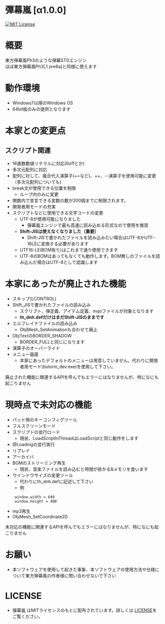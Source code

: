彈幕嵐 [α1.0.0]
===

[![MIT License](http://img.shields.io/badge/license-MIT-blue.svg?style=flat)](./LICENSE)

# 概要
東方弾幕風Ph3のような弾幕STGエンジン  
ほぼ東方弾幕風Ph3[.1 pre6a]と同様に使えます

# 動作環境
 * Windows7以降のWindows OS
 * 64bit版のみの提供となります

# 本家との変更点
## スクリプト関連
 * 16進数数値リテラルに対応(0xffとか)
 * 多次元配列に対応
 * 配列に対して、複合代入演算子(+=など)、++、--演算子を使用可能に変更（多次元配列についても)
 * break文が使用できる位置を制限
    * ループ内のみに変更
 * 関数内で宣言できる変数の数が200個までに制限されます。
 * 開発者用モードの充実
 * スクリプトなどに使用できる文字コードの変更
    * UTF-8が使用可能になりました
        * 彈幕嵐エンジンで最も高速に読み込める形式なので使用を推奨
    * **Shift-JISは使えなくなりました（重要）**
        * Shift-JISで書かれたファイルを読み込みたい場合はUTF-8かUTF-16LEに変換する必要があります
    * UTF16-LE(BOM有り)はこれまで通り使用できます
    * UTF-8のBOMはあってもなくても動作します。BOM無しのファイルを読み込んだ場合はUTF-8として認識します

# 本家にあったが廃止された機能
 * スキップ(LCONTROL)
 * Shift_JISで書かれたファイルの読み込み
    * スクリプト、弾定義、アイテム定義、mqoファイルが対象となります
    * **th_dnh.defだけはまだShift-JISのままです**
 * エルフレイナファイルの読み込み
    * ObjMesh_SetAnimationも合わせて廃止
 * ObjTextのBORDER_SHADOW
    * BORDER_FULLと同じになります
 * 演算子のオーバーライド
* メニュー画面
    * 本家にあったデフォルトのメニューは用意していません。代わりに開発者用モード(bstorm_dev.exe)を使用して下さい。

廃止された機能に関連するAPIを呼んでもエラーにはなりませんが、特になにも起こりません

# 現時点で未対応の機能
 * パッド用のキーコンフィグツール
 * フルスクリーンモード
 * スクリプトの並行ロード
    * 現状、LoadScriptInThreadはLoadScriptと同じ動作をします
 * @Loadingの並行実行
 * リプレイ
 * アーカイバ
 * BGMのストリーミング再生
    * 現状、音楽ファイルを読み込むと時間が掛かる&メモリを食います
 * ウインドウサイズの変更ツール
    * 代わりにth_dnh.defに記述して下さい
    * 例
    ```
     window.width = 640
     window.height = 480
    ```
 * mp3再生
 * ObjMesh_SetCoordinate2D

 未対応の機能に関連するAPIを呼んでもエラーにはなりませんが、特になにも起こりません

 # お願い
  * 本ソフトウェアを使用して起きた事象、本ソフトウェアの使用方法や仕様について東方弾幕風の作者様に問い合わせないで下さい

 # LICENSE
  * 彈幕嵐 はMITライセンスのもとに配布されています。詳しくは [LICENSE](./LICENSE)をご覧ください。
